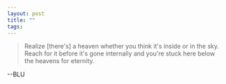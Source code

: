 ```yaml
---
layout: post
title: ""
tags:
---
```

> Realize [there's] a heaven whether you think it's inside or in the sky.
Reach for it before it's gone internally and you're stuck here below the
heavens for eternity.

--BLU

